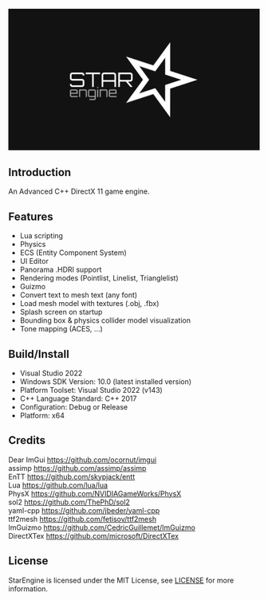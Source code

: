 ![](/images/banner_logo.png)
## Introduction
An Advanced C++ DirectX 11 game engine.
## Features
- Lua scripting
- Physics
- ECS (Entity Component System)
- UI Editor
- Panorama .HDRI support
- Rendering modes (Pointlist, Linelist, Trianglelist)
- Guizmo
- Convert text to mesh text (any font)
- Load mesh model with textures (.obj, .fbx)
- Splash screen on startup
- Bounding box & physics collider model visualization
- Tone mapping (ACES, ...)
## Build/Install
- Visual Studio 2022
- Windows SDK Version: 10.0 (latest installed version)
- Platform Toolset: Visual Studio 2022 (v143)
- C++ Language Standard: C++ 2017
- Configuration: Debug or Release
- Platform: x64
## Credits
Dear ImGui https://github.com/ocornut/imgui \
assimp https://github.com/assimp/assimp \
EnTT https://github.com/skypjack/entt \
Lua https://github.com/lua/lua \
PhysX https://github.com/NVIDIAGameWorks/PhysX \
sol2 https://github.com/ThePhD/sol2 \
yaml-cpp https://github.com/jbeder/yaml-cpp \
ttf2mesh https://github.com/fetisov/ttf2mesh \
ImGuizmo https://github.com/CedricGuillemet/ImGuizmo \
DirectXTex https://github.com/microsoft/DirectXTex
## License
StarEngine is licensed under the MIT License, see [LICENSE](/LICENSE) for more information.

